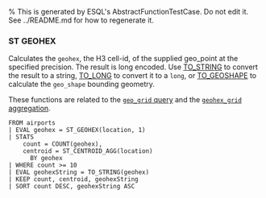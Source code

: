 % This is generated by ESQL's AbstractFunctionTestCase. Do not edit it. See ../README.md for how to regenerate it.

### ST GEOHEX
Calculates the `geohex`, the H3 cell-id, of the supplied geo_point at the specified precision.
The result is long encoded. Use [TO_STRING](#esql-to_string) to convert the result to a string,
[TO_LONG](#esql-to_long) to convert it to a `long`, or [TO_GEOSHAPE](#esql-to_geoshape) to calculate
the `geo_shape` bounding geometry.

These functions are related to the [`geo_grid` query](https://www.elastic.co/docs/reference/query-languages/query-dsl/query-dsl-geo-grid-query)
and the [`geohex_grid` aggregation](https://www.elastic.co/docs/reference/aggregations/search-aggregations-bucket-geohexgrid-aggregation).

```esql
FROM airports
| EVAL geohex = ST_GEOHEX(location, 1)
| STATS
    count = COUNT(geohex),
    centroid = ST_CENTROID_AGG(location)
      BY geohex
| WHERE count >= 10
| EVAL geohexString = TO_STRING(geohex)
| KEEP count, centroid, geohexString
| SORT count DESC, geohexString ASC
```
